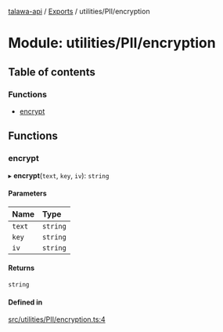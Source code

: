 [talawa-api](../README.md) / [Exports](../modules.md) / utilities/PII/encryption

# Module: utilities/PII/encryption

## Table of contents

### Functions

- [encrypt](utilities_PII_encryption.md#encrypt)

## Functions

### encrypt

▸ **encrypt**(`text`, `key`, `iv`): `string`

#### Parameters

| Name | Type |
| :------ | :------ |
| `text` | `string` |
| `key` | `string` |
| `iv` | `string` |

#### Returns

`string`

#### Defined in

[src/utilities/PII/encryption.ts:4](https://github.com/PalisadoesFoundation/talawa-api/blob/7d5b1e7/src/utilities/PII/encryption.ts#L4)
